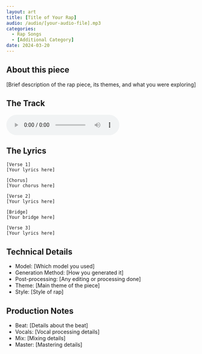 ```yaml
---
layout: art
title: [Title of Your Rap]
audio: /audio/[your-audio-file].mp3
categories:
  - Rap Songs
  - [Additional Category]
date: 2024-03-20
---
```


## About this piece

[Brief description of the rap piece, its themes, and what you were exploring]

## The Track

<div class="audio-player">
  <audio controls>
    <source src="{{ page.audio | relative_url }}" type="audio/mpeg">
    Your browser does not support the audio element.
  </audio>
</div>

## The Lyrics

```
[Verse 1]
[Your lyrics here]

[Chorus]
[Your chorus here]

[Verse 2]
[Your lyrics here]

[Bridge]
[Your bridge here]

[Verse 3]
[Your lyrics here]
```

## Technical Details

- Model: [Which model you used]
- Generation Method: [How you generated it]
- Post-processing: [Any editing or processing done]
- Theme: [Main theme of the piece]
- Style: [Style of rap]

## Production Notes

- Beat: [Details about the beat]
- Vocals: [Vocal processing details]
- Mix: [Mixing details]
- Master: [Mastering details] 